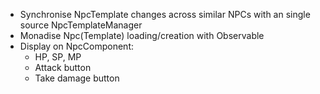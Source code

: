 - Synchronise NpcTemplate changes across similar NPCs with an single source NpcTemplateManager
- Monadise Npc(Template) loading/creation with Observable
- Display on NpcComponent:
    - HP, SP, MP
    - Attack button
    - Take damage button